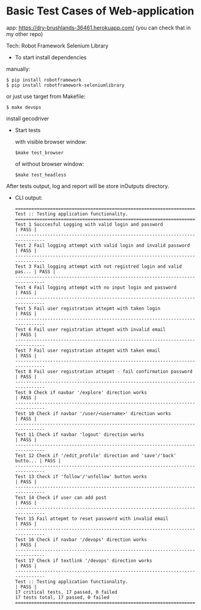 Basic Test Cases of Web-application
===================================
app: https://dry-brushlands-36461.herokuapp.com/  (you can check that in my other repo)

Tech:
Robot Framework
Selenium Library

- To start install dependencies


 manually:

    $ pip install robotframework
    $ pip install robotframework-seleniumlibrary

 or just use target from Makefile:

    $ make devops

 install gecodriver

- Start tests

   with visible browser window:

      $make test_browser

   of without browser window:

      $make test_headless


After tests  output, log and report will be store inOutputs directory.

- CLI output:


      ==============================================================================
      Test :: Testing application functionality.                                    
      ==============================================================================
      Test 1 Succcesful Logging with valid login and password               | PASS |
      ------------------------------------------------------------------------------
      Test 2 Fail logging attempt with valid login and invalid password     | PASS |
      ------------------------------------------------------------------------------
      Test 3 Fail logging attempt with not registred login and valid pas... | PASS |
      ------------------------------------------------------------------------------
      Test 4 Fail logging attempt with no input login and password          | PASS |
      ------------------------------------------------------------------------------
      Test 5 Fail user registration attepmt with taken login                | PASS |
      ------------------------------------------------------------------------------
      Test 6 Fail user registration attepmt with invalid email              | PASS |
      ------------------------------------------------------------------------------
      Test 7 Fail user registration attepmt with taken email                | PASS |
      ------------------------------------------------------------------------------
      Test 8 Fail user registration attepmt - fail confirmation password    | PASS |
      ------------------------------------------------------------------------------
      Test 9 Check if navbar '/explore' direction works                     | PASS |
      ------------------------------------------------------------------------------
      Test 10 Check if navbar '/user/<username>' direction works            | PASS |
      ------------------------------------------------------------------------------
      Test 11 Check if navbar 'logout' direction works                      | PASS |
      ------------------------------------------------------------------------------
      Test 12 Check if '/edit_profile' direction and 'save'/'back' butto... | PASS |
      ------------------------------------------------------------------------------
      Test 13 Check if 'follow'/'unfollow' button works                     | PASS |
      ------------------------------------------------------------------------------
      Test 14 Check if user can add post                                    | PASS |
      ------------------------------------------------------------------------------
      Test 15 Fail attepmt to reset password with invalid email             | PASS |
      ------------------------------------------------------------------------------
      Test 16 Check if navbar '/devops' direction works                     | PASS |
      ------------------------------------------------------------------------------
      Test 17 Check if textlink '/devops' direction works                   | PASS |
      ------------------------------------------------------------------------------
      Test :: Testing application functionality.                            | PASS |
      17 critical tests, 17 passed, 0 failed
      17 tests total, 17 passed, 0 failed
      ==============================================================================

